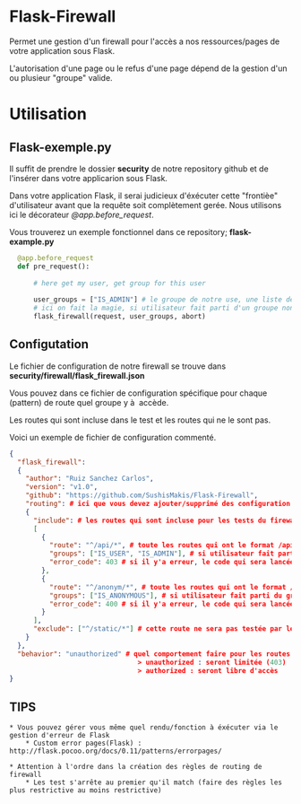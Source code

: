 Flask-Firewall
==============
Permet une gestion d'un firewall pour l'accès a nos ressources/pages de votre application sous Flask.

L'autorisation d'une page ou le refus d'une page dépend de la gestion d'un ou plusieur "groupe" valide.

Utilisation
===========

Flask-exemple.py
----------------
Il suffit de prendre le dossier **security** de notre repository github et de l'insérer dans votre applicarion sous Flask.

Dans votre application Flask, il serai judicieux d'éxécuter cette "frontièe" d'utilisateur avant que la requête soit complètement gerée.
Nous utilisons ici le décorateur *@app.before_request*.

Vous trouverez un exemple fonctionnel dans ce repository; **flask-example.py**

```python
  @app.before_request
  def pre_request():
  
      # here get my user, get group for this user
      
      user_groups = ["IS_ADMIN"] # le groupe de notre use, une liste de groupe qu'il fait parti est possible
      # ici on fait la magie, si utilisateur fait parti d'un groupe non autorisé -> error 403
      flask_firewall(request, user_groups, abort)
```

Configutation
-------------
Le fichier de configuration de notre firewall se trouve dans **security/firewall/flask_firewall.json**

Vous pouvez dans ce fichier de configuration spécifique pour chaque (pattern) de route quel groupe y à  accède.

Les routes qui sont incluse dans le test et les routes qui ne le sont pas.

Voici un exemple de fichier de configuration commenté.

```json
{
  "flask_firewall":
  {
    "author": "Ruiz Sanchez Carlos",
    "version": "v1.0",
    "github": "https://github.com/SushisMakis/Flask-Firewall",
    "routing": # ici que vous devez ajouter/supprimé des configuration
    {
      "include": # les routes qui sont incluse pour les tests du firewall
      [
        {
          "route": "^/api/*", # toute les routes qui ont le format /api/xxxx seront testÃ©e
          "groups": ["IS_USER", "IS_ADMIN"], # si utilisateur fait parti du groupe IS_USER ou IS_ADMIN, il peux acceder à  cette route
          "error_code": 403 # si il y'a erreur, le code qui sera lancée
        },
        {
          "route": "^/anonym/*", # toute les routes qui ont le format /anonym/xxxx seront testÃ©e
          "groups": ["IS_ANONYMOUS"], # si utilisateur fait parti du groupe IS_ANONYMOUS, il peux acceder à  cette route
          "error_code": 400 # si il y'a erreur, le code qui sera lancée
        }
      ],
      "exclude": ["^/static/*"] # cette route ne sera pas testée par le firewall (tout le monde y a  accedé)
    }
  },
  "behavior": "unauthorized" # quel comportement faire pour les routes non matchée (testée, non existante dans le firewall)
                                > unauthorized : seront limitée (403)
                                > authorized : seront libre d'accès
}
```

TIPS
----

    * Vous pouvez gérer vous même quel rendu/fonction à éxécuter via le gestion d'erreur de Flask
        * Custom error pages(Flask) : http://flask.pocoo.org/docs/0.11/patterns/errorpages/
    
    * Attention à l'ordre dans la création des règles de routing de firewall
        * Les test s'arrête au premier qu'il match (faire des règles les plus restrictive au moins restrictive)